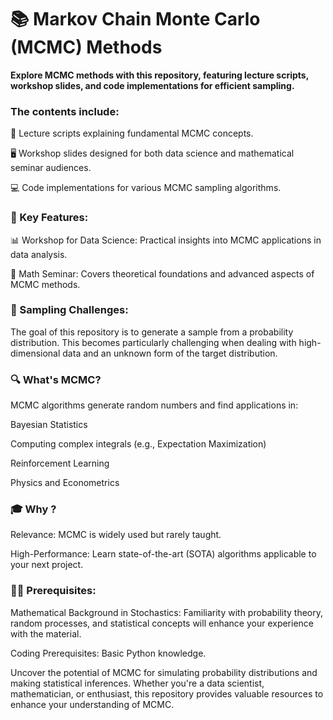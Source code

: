 # 📚 Markov Chain Monte Carlo (MCMC) Methods

**Explore MCMC methods with this repository, featuring lecture scripts, workshop slides, and code implementations for efficient sampling.**

### The contents include:
📝 Lecture scripts explaining fundamental MCMC concepts.

🖥️ Workshop slides designed for both data science and mathematical seminar audiences.

💻 Code implementations for various MCMC sampling algorithms.

### 🚀 Key Features:
📊 Workshop for Data Science: Practical insights into MCMC applications in data analysis.

🧮 Math Seminar: Covers theoretical foundations and advanced aspects of MCMC methods.

### 🎲 Sampling Challenges:
The goal of this repository is to generate a sample from a probability distribution. This becomes particularly challenging when dealing with high-dimensional data and an unknown form of the target distribution.

### 🔍 What's MCMC?
MCMC algorithms generate random numbers and find applications in:

Bayesian Statistics

Computing complex integrals (e.g., Expectation Maximization)

Reinforcement Learning

Physics and Econometrics

### 🎓 Why ?
Relevance: MCMC is widely used but rarely taught.

High-Performance: Learn state-of-the-art (SOTA) algorithms applicable to your next project.

### 🧑‍💻 Prerequisites:
Mathematical Background in Stochastics: Familiarity with probability theory, random processes, and statistical concepts will enhance your experience with the material.

Coding Prerequisites: Basic Python knowledge.

Uncover the potential of MCMC for simulating probability distributions and making statistical inferences. Whether you're a data scientist, mathematician, or enthusiast, this repository provides valuable resources to enhance your understanding of MCMC.
